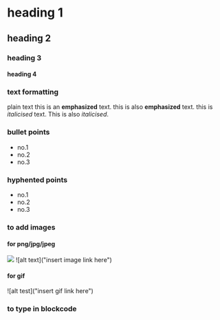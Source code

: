 # heading 1

## heading 2

### heading 3

#### heading 4

### text formatting
plain text
this is an **emphasized** text. this is also __emphasized__ text. 
this is _italicised_ text. This is also *italicised*.

### bullet points
* no.1
* no.2
* no.3

### hyphented points
- no.1
- no.2
- no.3

### to add images
#### for png/jpg/jpeg
<img src="insert image link here">
![alt text]("insert image link here")

#### for gif
![alt test]("insert gif link here")

### to type in blockcode



